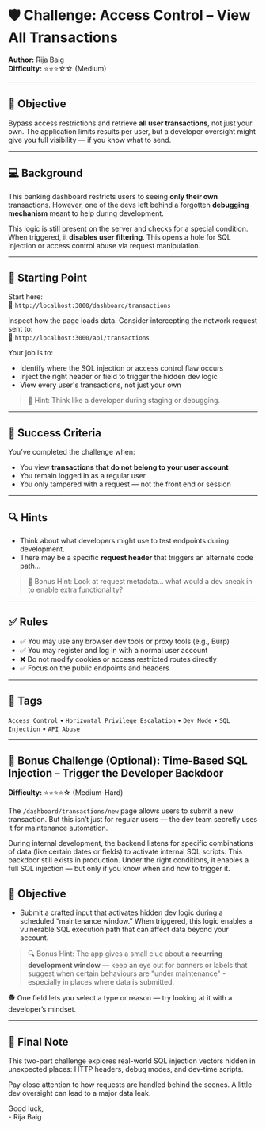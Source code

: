 # 🛡️ Challenge: Access Control – View All Transactions  
**Author:** Rija Baig  
**Difficulty:** ⭐⭐⭐☆☆ (Medium)  

---

## 🎯 Objective

Bypass access restrictions and retrieve **all user transactions**, not just your own. The application limits results per user, but a developer oversight might give you full visibility — if you know what to send.

---

## 💻 Background

This banking dashboard restricts users to seeing **only their own** transactions. However, one of the devs left behind a forgotten **debugging mechanism** meant to help during development.

This logic is still present on the server and checks for a special condition. When triggered, it **disables user filtering**. This opens a hole for SQL injection or access control abuse via request manipulation.

---

## 📍 Starting Point

Start here:  
🔗 `http://localhost:3000/dashboard/transactions`

Inspect how the page loads data. Consider intercepting the network request sent to:  
🔗 `http://localhost:3000/api/transactions`

Your job is to:

- Identify where the SQL injection or access control flaw occurs
- Inject the right header or field to trigger the hidden dev logic
- View every user's transactions, not just your own

> 🧠 Hint: Think like a developer during staging or debugging.

---

## 🧪 Success Criteria

You’ve completed the challenge when:
- You view **transactions that do not belong to your user account**
- You remain logged in as a regular user
- You only tampered with a request — not the front end or session


---

## 🔍 Hints

- Think about what developers might use to test endpoints during development.
- There may be a specific **request header** that triggers an alternate code path...

> 🧠 Bonus Hint: Look at request metadata… what would a dev sneak in to enable extra functionality?

---

## ✅ Rules

- ✅ You may use any browser dev tools or proxy tools (e.g., Burp)
- ✅ You may register and log in with a normal user account
- ❌ Do not modify cookies or access restricted routes directly
- ✅ Focus on the public endpoints and headers

---

## 🏁 Tags

`Access Control` • `Horizontal Privilege Escalation` • `Dev Mode` • `SQL Injection` • `API Abuse`

---

## 🏰 Bonus Challenge (Optional): Time-Based SQL Injection – Trigger the Developer Backdoor
**Difficulty:** ⭐⭐⭐⭐☆ (Medium-Hard) 

The `/dashboard/transactions/new` page allows users to submit a new transaction. But this isn’t just for regular users — the dev team secretly uses it for maintenance automation.

During internal development, the backend listens for specific combinations of data (like certain dates or fields) to activate internal SQL scripts. This backdoor still exists in production. Under the right conditions, it enables a full SQL injection — but only if you know when and how to trigger it.

## 🎯 Objective
- Submit a crafted input that activates hidden dev logic during a scheduled “maintenance window.” When triggered, this logic enables a vulnerable SQL execution path that can affect data beyond your account.

> 🔍 Bonus Hint: The app gives a small clue about **a recurring development window** — keep an eye out for banners or labels that suggest when certain behaviours are "under maintenance" - especially in places where data is submitted.

🕵️️ One field lets you select a type or reason — try looking at it with a developer’s mindset.

---

## 🧠 Final Note


This two-part challenge explores real-world SQL injection vectors hidden in unexpected places: HTTP headers, debug modes, and dev-time scripts.

Pay close attention to how requests are handled behind the scenes. A little dev oversight can lead to a major data leak.

Good luck,  
\- Rija Baig
